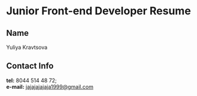 # Junior Front-end Developer Resume

## Name
Yuliya Kravtsova

## Contact Info
**tel:** 8044 514 48 72; <br>
**e-mail:** jajajajajaja1999@gmail.com